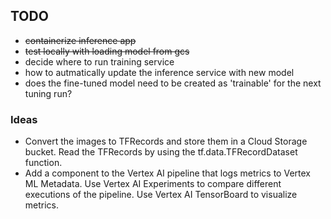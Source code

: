 ## TODO

- ~~containerize inference app~~
- ~~test locally with loading model from gcs~~
- decide where to run training service
- how to autmatically update the inference service with new model
- does the fine-tuned model need to be created as 'trainable' for the next tuning run?

### Ideas
- Convert the images to TFRecords and store them in a Cloud Storage bucket. Read the TFRecords by using the tf.data.TFRecordDataset function.
- Add a component to the Vertex AI pipeline that logs metrics to Vertex ML Metadata. Use Vertex AI Experiments to compare different executions of the pipeline. Use Vertex AI TensorBoard to visualize metrics.
